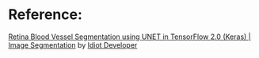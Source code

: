 # Reference:
<a href= https://youtu.be/tpbWZVY2dng>Retina Blood Vessel Segmentation using UNET in TensorFlow 2.0 (Keras) | Image Segmentation</a>
by <a href=https://www.youtube.com/c/IdiotDeveloper>Idiot Developer</a>